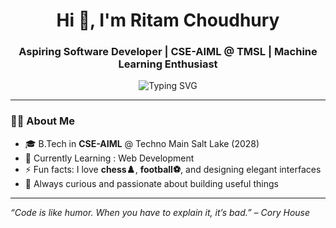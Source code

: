 <h1 align="center">Hi 👋, I'm Ritam Choudhury</h1>
<h3 align="center">Aspiring Software Developer | CSE-AIML @ TMSL | Machine Learning Enthusiast</h3>

<p align="center">
  <img src="https://readme-typing-svg.demolab.com?font=Fira+Code&size=18&pause=1000&center=true&vCenter=true&width=440&lines=Welcome+to+my+GitHub!;I+build+web+projects+with+passion.;Learning+every+single+day+🚀" alt="Typing SVG" />
</p>

---

### 👨‍💻 About Me

- 🎓 B.Tech in **CSE-AIML** @ Techno Main Salt Lake (2028)
- 🌱 Currently Learning : Web Development
- ⚡ Fun facts: I love **chess♟️**, **football⚽**, and designing elegant interfaces
- 🚀 Always curious and passionate about building useful things

---
*“Code is like humor. When you have to explain it, it’s bad.” – Cory House*

